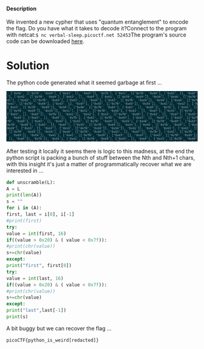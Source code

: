 #### Description

We invented a new cypher that uses "quantum entanglement" to encode the flag. Do you have what it takes to decode it?Connect to the program with netcat:`$ nc verbal-sleep.picoctf.net 52453`The program's source code can be downloaded [here](https://challenge-files.picoctf.net/c_verbal_sleep/9ff389c89cc804572242d1e2adfeb6bf6a9f1c03cb94c65b30a27f272e24a63d/quantum_scrambler.py).

# Solution

The python code generated what it seemed garbage at first ...

![Pasted image 20250520194745.png](./attachments/Pasted%20image%2020250520194745.png)

After testing it locally  it seems there is logic to this madness, at the end the python script is packing a bunch of stuff between the Nth and Nth+1 chars, with this insight it's just a matter of programmatically recover what we are interested in ...

```python
def unscramble(L):
A = L
print(len(A))
s = ""
for i in (A):
first, last = i[0], i[-1]
#print(first)
try:
value = int(first, 16)
if((value > 0x20) & ( value < 0x7f)):
#print(chr(value))
s+=chr(value)
except:
print("first", first[0])
try:
value = int(last, 16)
if((value > 0x20) & ( value < 0x7f)):
#print(chr(value))
s+=chr(value)
except:
print("last",last[-1])
print(s)
```

A bit buggy but we can recover the flag ...

```txt
picoCTF{python_is_weird[redacted]}
```
